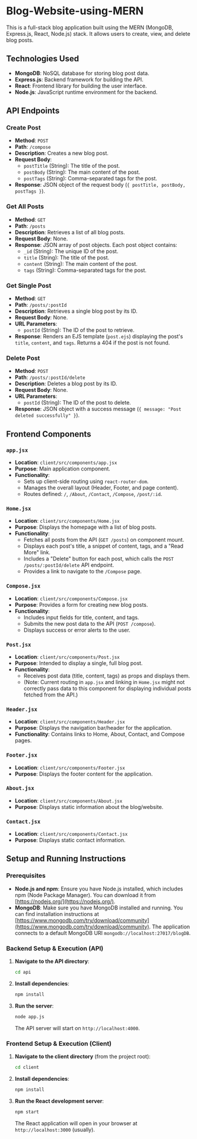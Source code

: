 # Blog-Website-using-MERN

This is a full-stack blog application built using the MERN (MongoDB, Express.js, React, Node.js) stack. It allows users to create, view, and delete blog posts.

## Technologies Used

*   **MongoDB**: NoSQL database for storing blog post data.
*   **Express.js**: Backend framework for building the API.
*   **React**: Frontend library for building the user interface.
*   **Node.js**: JavaScript runtime environment for the backend.

## API Endpoints

### Create Post
*   **Method**: `POST`
*   **Path**: `/compose`
*   **Description**: Creates a new blog post.
*   **Request Body**:
    *   `postTitle` (String): The title of the post.
    *   `postBody` (String): The main content of the post.
    *   `postTags` (String): Comma-separated tags for the post.
*   **Response**: JSON object of the request body (`{ postTitle, postBody, postTags }`).

### Get All Posts
*   **Method**: `GET`
*   **Path**: `/posts`
*   **Description**: Retrieves a list of all blog posts.
*   **Request Body**: None.
*   **Response**: JSON array of post objects. Each post object contains:
    *   `_id` (String): The unique ID of the post.
    *   `title` (String): The title of the post.
    *   `content` (String): The main content of the post.
    *   `tags` (String): Comma-separated tags for the post.

### Get Single Post
*   **Method**: `GET`
*   **Path**: `/posts/:postId`
*   **Description**: Retrieves a single blog post by its ID.
*   **Request Body**: None.
*   **URL Parameters**:
    *   `postId` (String): The ID of the post to retrieve.
*   **Response**: Renders an EJS template (`post.ejs`) displaying the post's `title`, `content`, and `tags`. Returns a 404 if the post is not found.

### Delete Post
*   **Method**: `POST`
*   **Path**: `/posts/:postId/delete`
*   **Description**: Deletes a blog post by its ID.
*   **Request Body**: None.
*   **URL Parameters**:
    *   `postId` (String): The ID of the post to delete.
*   **Response**: JSON object with a success message (`{ message: "Post deleted successfully" }`).

## Frontend Components

### `app.jsx`
*   **Location**: `client/src/components/app.jsx`
*   **Purpose**: Main application component.
*   **Functionality**:
    *   Sets up client-side routing using `react-router-dom`.
    *   Manages the overall layout (Header, Footer, and page content).
    *   Routes defined: `/`, `/About`, `/Contact`, `/Compose`, `/post/:id`.

### `Home.jsx`
*   **Location**: `client/src/components/Home.jsx`
*   **Purpose**: Displays the homepage with a list of blog posts.
*   **Functionality**:
    *   Fetches all posts from the API (`GET /posts`) on component mount.
    *   Displays each post's title, a snippet of content, tags, and a "Read More" link.
    *   Includes a "Delete" button for each post, which calls the `POST /posts/:postId/delete` API endpoint.
    *   Provides a link to navigate to the `/Compose` page.

### `Compose.jsx`
*   **Location**: `client/src/components/Compose.jsx`
*   **Purpose**: Provides a form for creating new blog posts.
*   **Functionality**:
    *   Includes input fields for title, content, and tags.
    *   Submits the new post data to the API (`POST /compose`).
    *   Displays success or error alerts to the user.

### `Post.jsx`
*   **Location**: `client/src/components/Post.jsx`
*   **Purpose**: Intended to display a single, full blog post.
*   **Functionality**:
    *   Receives post data (title, content, tags) as props and displays them.
    *   (Note: Current routing in `app.jsx` and linking in `Home.jsx` might not correctly pass data to this component for displaying individual posts fetched from the API.)

### `Header.jsx`
*   **Location**: `client/src/components/Header.jsx`
*   **Purpose**: Displays the navigation bar/header for the application.
*   **Functionality**: Contains links to Home, About, Contact, and Compose pages.

### `Footer.jsx`
*   **Location**: `client/src/components/Footer.jsx`
*   **Purpose**: Displays the footer content for the application.

### `About.jsx`
*   **Location**: `client/src/components/About.jsx`
*   **Purpose**: Displays static information about the blog/website.

### `Contact.jsx`
*   **Location**: `client/src/components/Contact.jsx`
*   **Purpose**: Displays static contact information.

## Setup and Running Instructions

### Prerequisites

*   **Node.js and npm**: Ensure you have Node.js installed, which includes npm (Node Package Manager). You can download it from [https://nodejs.org/](https://nodejs.org/).
*   **MongoDB**: Make sure you have MongoDB installed and running. You can find installation instructions at [https://www.mongodb.com/try/download/community](https://www.mongodb.com/try/download/community). The application connects to a default MongoDB URI `mongodb://localhost:27017/blogDB`.

### Backend Setup & Execution (API)

1.  **Navigate to the API directory**:
    ```bash
    cd api
    ```
2.  **Install dependencies**:
    ```bash
    npm install
    ```
3.  **Run the server**:
    ```bash
    node app.js
    ```
    The API server will start on `http://localhost:4000`.

### Frontend Setup & Execution (Client)

1.  **Navigate to the client directory** (from the project root):
    ```bash
    cd client
    ```
2.  **Install dependencies**:
    ```bash
    npm install
    ```
3.  **Run the React development server**:
    ```bash
    npm start
    ```
    The React application will open in your browser at `http://localhost:3000` (usually).